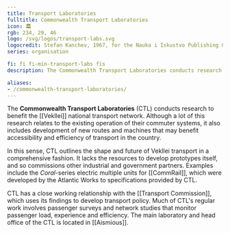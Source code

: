 ```yaml
---
title: Transport Laboratories
fulltitle: Commonwealth Transport Laboratories
icon: 🏛️
rgb: 234, 29, 46
logo: /svg/logos/transport-labs.svg
logocredit: Stefan Kanchev, 1967, for the Nauka i Iskustvo Publishing Company.
series: organisation

fi: fi fi-min-transport-labs fis
description: The Commonwealth Transport Laboratories conducts research to develop the Vekllei transport network for the Ministry of the Commons.

aliases:
- /commonwealth-transport-laboratories/
---
```

The <span class="fi fi-min-transport-labs fis"></span> **Commonwealth Transport Laboratories** (CTL) conducts research to benefit the [[Vekllei]] national transport network. Although a lot of this research relates to the existing operation of their commuter systems, it also includes development of new routes and machines that may benefit accessibility and efficiency of transport in the country.

In this sense, CTL outlines the shape and future of Vekllei transport in a comprehensive fashion. It lacks the resources to develop prototypes itself, and so commissions other industrial and government partners. Examples include the *Coral*-series electric multiple units for [[CommRail]], which were developed by the Atlantic Works to specifications provided by CTL.

CTL has a close working relationship with the [[Transport Commission]], which uses its findings to develop transport policy. Much of CTL's regular work involves passenger surveys and network studies that monitor passenger load, experience and efficiency. The main laboratory and head office of the CTL is located in [[Aismious]].